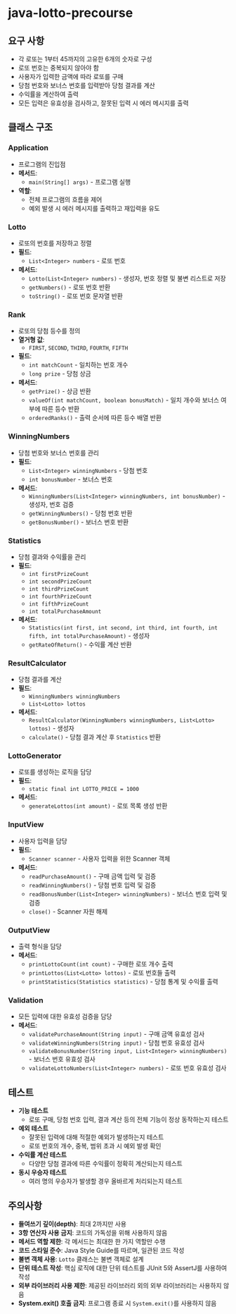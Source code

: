 # java-lotto-precourse

## 요구 사항
- 각 로또는 1부터 45까지의 고유한 6개의 숫자로 구성
- 로또 번호는 중복되지 않아야 함
- 사용자가 입력한 금액에 따라 로또를 구매
- 당첨 번호와 보너스 번호를 입력받아 당첨 결과를 계산
- 수익률을 계산하여 출력
- 모든 입력은 유효성을 검사하고, 잘못된 입력 시 에러 메시지를 출력

## 클래스 구조

### Application
- 프로그램의 진입점
- **메서드**:
  - `main(String[] args)` - 프로그램 실행
- **역할**:
  - 전체 프로그램의 흐름을 제어
  - 예외 발생 시 에러 메시지를 출력하고 재입력을 유도

### Lotto
- 로또의 번호를 저장하고 정렬
- **필드**:
  - `List<Integer> numbers` - 로또 번호
- **메서드**:
  - `Lotto(List<Integer> numbers)` - 생성자, 번호 정렬 및 불변 리스트로 저장
  - `getNumbers()` - 로또 번호 반환
  - `toString()` - 로또 번호 문자열 반환

### Rank
- 로또의 당첨 등수를 정의
- **열거형 값**:
  - `FIRST`, `SECOND`, `THIRD`, `FOURTH`, `FIFTH`
- **필드**:
  - `int matchCount` - 일치하는 번호 개수
  - `long prize` - 당첨 상금
- **메서드**:
  - `getPrize()` - 상금 반환
  - `valueOf(int matchCount, boolean bonusMatch)` - 일치 개수와 보너스 여부에 따른 등수 반환
  - `orderedRanks()` - 출력 순서에 따른 등수 배열 반환

### WinningNumbers
- 당첨 번호와 보너스 번호를 관리
- **필드**:
  - `List<Integer> winningNumbers` - 당첨 번호
  - `int bonusNumber` - 보너스 번호
- **메서드**:
  - `WinningNumbers(List<Integer> winningNumbers, int bonusNumber)` - 생성자, 번호 검증
  - `getWinningNumbers()` - 당첨 번호 반환
  - `getBonusNumber()` - 보너스 번호 반환

### Statistics
- 당첨 결과와 수익률을 관리
- **필드**:
  - `int firstPrizeCount`
  - `int secondPrizeCount`
  - `int thirdPrizeCount`
  - `int fourthPrizeCount`
  - `int fifthPrizeCount`
  - `int totalPurchaseAmount`
- **메서드**:
  - `Statistics(int first, int second, int third, int fourth, int fifth, int totalPurchaseAmount)` - 생성자
  - `getRateOfReturn()` - 수익률 계산 반환

### ResultCalculator
- 당첨 결과를 계산
- **필드**:
  - `WinningNumbers winningNumbers`
  - `List<Lotto> lottos`
- **메서드**:
  - `ResultCalculator(WinningNumbers winningNumbers, List<Lotto> lottos)` - 생성자
  - `calculate()` - 당첨 결과 계산 후 `Statistics` 반환

### LottoGenerator
- 로또를 생성하는 로직을 담당
- **필드**:
  - `static final int LOTTO_PRICE = 1000`
- **메서드**:
  - `generateLottos(int amount)` - 로또 목록 생성 반환

### InputView
- 사용자 입력을 담당
- **필드**:
  - `Scanner scanner` - 사용자 입력을 위한 Scanner 객체
- **메서드**:
  - `readPurchaseAmount()` - 구매 금액 입력 및 검증
  - `readWinningNumbers()` - 당첨 번호 입력 및 검증
  - `readBonusNumber(List<Integer> winningNumbers)` - 보너스 번호 입력 및 검증
  - `close()` - Scanner 자원 해제

### OutputView
- 출력 형식을 담당
- **메서드**:
  - `printLottoCount(int count)` - 구매한 로또 개수 출력
  - `printLottos(List<Lotto> lottos)` - 로또 번호들 출력
  - `printStatistics(Statistics statistics)` - 당첨 통계 및 수익률 출력

### Validation
- 모든 입력에 대한 유효성 검증을 담당
- **메서드**:
  - `validatePurchaseAmount(String input)` - 구매 금액 유효성 검사
  - `validateWinningNumbers(String input)` - 당첨 번호 유효성 검사
  - `validateBonusNumber(String input, List<Integer> winningNumbers)` - 보너스 번호 유효성 검사
  - `validateLottoNumbers(List<Integer> numbers)` - 로또 번호 유효성 검사

## 테스트
- **기능 테스트**
  - 로또 구매, 당첨 번호 입력, 결과 계산 등의 전체 기능이 정상 동작하는지 테스트
- **예외 테스트**
  - 잘못된 입력에 대해 적절한 예외가 발생하는지 테스트
  - 로또 번호의 개수, 중복, 범위 초과 시 예외 발생 확인
- **수익률 계산 테스트**
  - 다양한 당첨 결과에 따른 수익률이 정확히 계산되는지 테스트
- **동시 우승자 테스트**
  - 여러 명의 우승자가 발생할 경우 올바르게 처리되는지 테스트

## 주의사항
- **들여쓰기 깊이(depth)**: 최대 2까지만 사용
- **3항 연산자 사용 금지**: 코드의 가독성을 위해 사용하지 않음
- **메서드 역할 제한**: 각 메서드는 최대한 한 가지 역할만 수행
- **코드 스타일 준수**: Java Style Guide를 따르며, 일관된 코드 작성
- **불변 객체 사용**: `Lotto` 클래스는 불변 객체로 설계
- **단위 테스트 작성**: 핵심 로직에 대한 단위 테스트를 JUnit 5와 AssertJ를 사용하여 작성
- **외부 라이브러리 사용 제한**: 제공된 라이브러리 외의 외부 라이브러리는 사용하지 않음
- **System.exit() 호출 금지**: 프로그램 종료 시 `System.exit()`를 사용하지 않음
